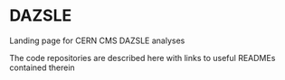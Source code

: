 # DAZSLE

Landing page for CERN CMS DAZSLE analyses

The code repositories are described here with links to useful READMEs contained therein 